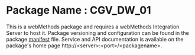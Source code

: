 # Package Name : CGV_DW_01
This is a webMethods package and requires a webMethods Integration Server to host it. Package versioning and configuration can be found in the package [manifest](./CGV_DW_01/manifest.v3) file. Service and API documentation is available on the package's home page http://&lt;server&gt;:&lt;port&gt;/&lt;packagename>.